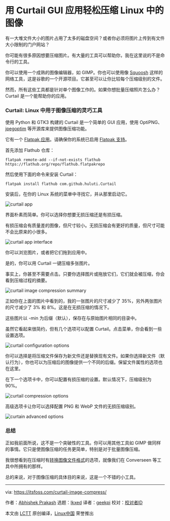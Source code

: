 [#]: subject: "Compress Images in Linux Easily With Curtail GUI App"
[#]: via: "https://itsfoss.com/curtail-image-compress/"
[#]: author: "Abhishek Prakash https://itsfoss.com/author/abhishek/"
[#]: collector: "lkxed"
[#]: translator: "geekpi"
[#]: reviewer: " "
[#]: publisher: " "
[#]: url: " "

用 Curtail GUI 应用轻松压缩 Linux 中的图像
======

有一大堆文件大小的图片占用了太多的磁盘空间？或者你必须将图片上传到有文件大小限制的门户网站？

你可能有很多原因想要压缩图片。有大量的工具可以帮助你，我在这里说的不是命令行的工具。

你可以使用一个成熟的图像编辑器，如 GIMP。你也可以使用像 [Squoosh][1] 这样的网络工具，这是谷歌的一个开源项目。它甚至可以让你比较每个压缩级别的文件。

然而，所有这些工具都是针对单个图像工作的。如果你想批量压缩照片怎么办？Curtail 是一个能帮助你的应用。

### Curtail: Linux 中用于图像压缩的灵巧工具

使用 Python 和 GTK3 构建的 Curtail 是一个简单的 GUI 应用，使用 OptiPNG、[jpegoptim][2] 等开源库来提供图像压缩功能。

它有一个 [Flatpak 应用][3]。请确保你的系统已启用 [Flatpak 支持][4]。

首先添加 Flathub 仓库：

```
flatpak remote-add --if-not-exists flathub https://flathub.org/repo/flathub.flatpakrepo
```

然后使用下面的命令来安装 Curtail：

```
flatpak install flathub com.github.huluti.Curtail
```

安装后，在你的 Linux 系统的菜单中寻找它，并从那里启动它。

![curtail app][5]

界面朴素而简单。你可以选择你想要无损压缩还是有损压缩。

有损压缩会有质量差的图像，但尺寸较小。无损压缩会有更好的质量，但尺寸可能不会比原来的小很多。

![curtail app interface][6]

你可以浏览图片，或者把它们拖到应用中。

是的，你可以用 Curtail 一键压缩多张图片。

事实上，你甚至不需要点击。只要你选择图片或拖放它们，它们就会被压缩，你会看到压缩过程的摘要。

![curtail image compression summary][7]

正如你在上面的图片中看到的，我的一张图片的尺寸减少了 35%，另外两张图片的尺寸减少了 3% 和 8%。这是在无损压缩的情况下。

这些图片以 -min 为后缀（默认），保存在与原始图片相同的目录中。

虽然它看起来很简约，但有几个选项可以配置 Curtail。点击菜单，你会看到一些设置选项。

![curtail configuration options][8]

你可以选择是将压缩文件保存为新文件还是替换现有文件。如果你选择新文件（默认行为），你也可以为压缩后的图像提供一个不同的后缀。保留文件属性的选项也在这里。

在下一个选项卡中，你可以配置有损压缩的设置。默认情况下，压缩级别为 90%。

![curtail compression options][9]

高级选项卡让你可以选择配置 PNG 和 WebP 文件的无损压缩级别。

![curtain advanced options][10]

### 总结

正如我前面所说，这不是一个突破性的工具。你可以用其他工具如 GIMP 做同样的事情。它只是使图像压缩的任务更简单，特别是对于批量图像压缩。

我很想看到在压缩时有[转换图像文件格式][11]的选项，就像我们在 Converseen 等工具中所拥有的那样。

总的来说，对于图像压缩的具体目的来说，这是一个不错的小工具。

--------------------------------------------------------------------------------

via: https://itsfoss.com/curtail-image-compress/

作者：[Abhishek Prakash][a]
选题：[lkxed][b]
译者：[geekpi](https://github.com/geekpi)
校对：[校对者ID](https://github.com/校对者ID)

本文由 [LCTT](https://github.com/LCTT/TranslateProject) 原创编译，[Linux中国](https://linux.cn/) 荣誉推出

[a]: https://itsfoss.com/author/abhishek/
[b]: https://github.com/lkxed
[1]: https://squoosh.app/
[2]: https://github.com/tjko/jpegoptim
[3]: https://itsfoss.com/what-is-flatpak/
[4]: https://itsfoss.com/flatpak-guide/
[5]: https://itsfoss.com/wp-content/uploads/2022/06/curtail-app.png
[6]: https://itsfoss.com/wp-content/uploads/2022/06/curtail-app-interface.png
[7]: https://itsfoss.com/wp-content/uploads/2022/06/curtail-image-compression-summary.png
[8]: https://itsfoss.com/wp-content/uploads/2022/06/curtail-configuration-options.png
[9]: https://itsfoss.com/wp-content/uploads/2022/06/curtail-compression-options.png
[10]: https://itsfoss.com/wp-content/uploads/2022/06/curtain-advanced-options.png
[11]: https://itsfoss.com/converseen/
